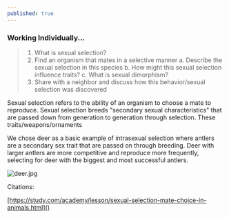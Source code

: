 ```yaml
---
published: true
---
```

### Working Individually...
> 1. What is sexual selection?
> 2. Find an organism that mates in a selective manner
> 	a. Describe the sexual selection in this species
>   b. How might this sexual selection influence traits?
>   c. What is sexual dimorphism?
> 3. Share with a neighbor and discuss how this behavior/sexual selection was discovered


Sexual selection refers to the ability of an organism to choose a mate to reproduce. Sexual selection breeds "secondary sexual characteristics" that are passed down from generation to generation through selection. These traits/weapons/ornaments

We chose deer as a basic example of intrasexual selection where antlers are a secondary sex trait that are passed on through breeding. Deer with larger antlers are more competitive and reproduce more frequently, selecting for deer with the biggest and most successful antlers.

![deer.jpg]({{site.baseurl}}/_posts/deer.jpg)

 

Citations:

[https://study.com/academy/lesson/sexual-selection-mate-choice-in-animals.html]()